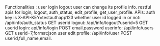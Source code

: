 Functionalities : user login logout
user can change its profile info.
restful apis for login, logout, auth_status, edit_profile, get_user_profile.
APIs:
auth key is X-API-KEY=testauthapp123
whether user id logged in or not:  /api/info/auth_status GET userid
logout: /api/info/logout?userid=5 GET userid
login: api/info/login POST email,password
userinfo: /api/info/users GET userid=7,format:json
user edit profile: /api/info/user POST userid,full_name,email.